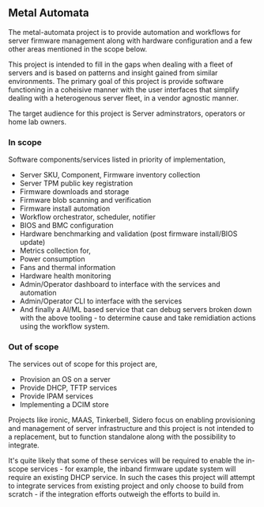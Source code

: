 ## Metal Automata

The metal-automata project is to provide automation and workflows for server firmware management along with hardware configuration and a few other areas mentioned in the scope below.

This project is intended to fill in the gaps when dealing with a fleet of servers and is based on patterns and insight gained from similar environments. The primary goal of this project is provide software functioning in a coheisive manner with the user interfaces that 
simplify dealing with a heterogenous server fleet, in a vendor agnostic manner.

The target audience for this project is Server adminstrators, operators or home lab owners.

### In scope

Software components/services listed in priority of implementation,

 - Server SKU, Component, Firmware inventory collection
 - Server TPM public key registration
 - Firmware downloads and storage
 - Firmware blob scanning and verification
 - Firmware install automation
 - Workflow orchestrator, scheduler, notifier
 - BIOS and BMC configuration
 - Hardware benchmarking and validation (post firmware install/BIOS update)
 - Metrics collection for,
  - Power consumption
  - Fans and thermal information
 - Hardware health monitoring
 - Admin/Operator dashboard to interface with the services and automation
 - Admin/Operator CLI to interface with the services
 - And finally a AI/ML based service that can debug servers broken down with the above tooling - to determine cause and take remidiation actions using the workflow system.

### Out of scope

The services out of scope for this project are,

 - Provision an OS on a server
 - Provide DHCP, TFTP services
 - Provide IPAM services
 - Implementing a DCIM store

Projects like ironic, MAAS, Tinkerbell, Sidero focus on enabling 
provisioning and management of server infrastructure and this project is not intended to a replacement, but to function standalone along with the possibility to integrate.

It's quite likely that some of these services will be required to enable the in-scope services - for example, the inband firmware update system will require an existing DHCP service. In such the cases this project will attempt to integrate services from existing project and only choose to build from scratch - if the integration efforts outweigh the efforts to build in.